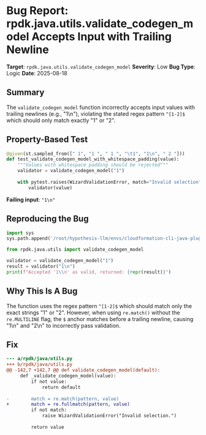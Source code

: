 # Bug Report: rpdk.java.utils.validate_codegen_model Accepts Input with Trailing Newline

**Target**: `rpdk.java.utils.validate_codegen_model`
**Severity**: Low
**Bug Type**: Logic
**Date**: 2025-08-18

## Summary

The `validate_codegen_model` function incorrectly accepts input values with trailing newlines (e.g., "1\n"), violating the stated regex pattern `^[1-2]$` which should only match exactly "1" or "2".

## Property-Based Test

```python
@given(st.sampled_from([" 1", "1 ", " 1 ", "\t1", "1\n", " 2 "]))
def test_validate_codegen_model_with_whitespace_padding(value):
    """Values with whitespace padding should be rejected"""
    validator = validate_codegen_model("1")
    
    with pytest.raises(WizardValidationError, match="Invalid selection"):
        validator(value)
```

**Failing input**: `"1\n"`

## Reproducing the Bug

```python
import sys
sys.path.append('/root/hypothesis-llm/envs/cloudformation-cli-java-plugin_env/lib/python3.13/site-packages')

from rpdk.java.utils import validate_codegen_model

validator = validate_codegen_model("1")
result = validator("1\n")
print(f"Accepted '1\\n' as valid, returned: {repr(result)}")
```

## Why This Is A Bug

The function uses the regex pattern `^[1-2]$` which should match only the exact strings "1" or "2". However, when using `re.match()` without the `re.MULTILINE` flag, the `$` anchor matches before a trailing newline, causing "1\n" and "2\n" to incorrectly pass validation.

## Fix

```diff
--- a/rpdk/java/utils.py
+++ b/rpdk/java/utils.py
@@ -142,7 +142,7 @@ def validate_codegen_model(default):
     def _validate_codegen_model(value):
         if not value:
             return default
 
-        match = re.match(pattern, value)
+        match = re.fullmatch(pattern, value)
         if not match:
             raise WizardValidationError("Invalid selection.")
 
         return value
```